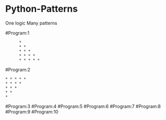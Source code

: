 # Python-Patterns
One logic Many patterns

#Program:1
```
      *
      * *
      * * *
      * * * *
      * * * * *
```
#Program:2
```
* * * * * 
* * * * 
* * * 
* * 
* 
```
#Program:3
#Program:4
#Program:5
#Program:6
#Program:7
#Program:8
#Program:9
#Program:10
